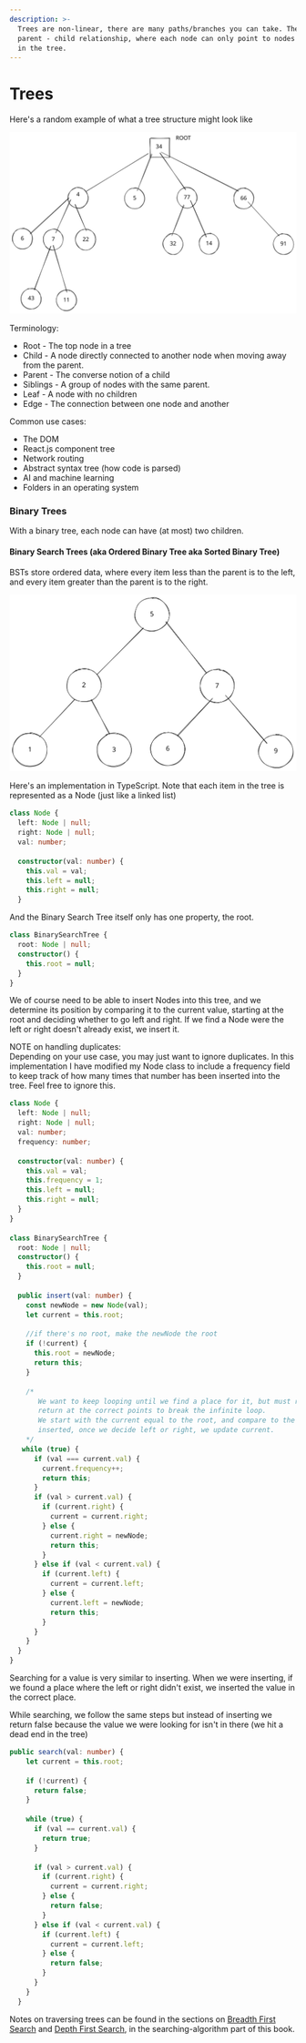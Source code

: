 ```yaml
---
description: >-
  Trees are non-linear, there are many paths/branches you can take. There is a
  parent - child relationship, where each node can only point to nodes below it
  in the tree.
---
```


# Trees

Here's a random example of what a tree structure might look like

<img src="../.gitbook/assets/file.drawing (3) (1).svg" alt="" class="gitbook-drawing">

Terminology:

* Root - The top node in a tree
* Child - A node directly connected to another node when moving away from the parent.
* Parent - The converse notion of a child
* Siblings - A group of nodes with the same parent.
* Leaf - A node with no children
* Edge - The connection between one node and another

Common use cases:

* The DOM
* React.js component tree
* Network routing
* Abstract syntax tree (how code is parsed)
* AI and machine learning
* Folders in an operating system

### Binary Trees

With a binary tree, each node can have (at most) two children.

#### Binary Search Trees (aka Ordered Binary Tree aka Sorted Binary Tree)

BSTs store ordered data, where every item less than the parent is to the left, and every item greater than the parent is to the right.

<img src="../.gitbook/assets/file.drawing (1).svg" alt="" class="gitbook-drawing">

Here's an implementation in TypeScript. Note that each item in the tree is represented as a Node (just like a linked list)

```typescript
class Node {
  left: Node | null;
  right: Node | null;
  val: number;

  constructor(val: number) {
    this.val = val;
    this.left = null;
    this.right = null;
  }

```

And the Binary Search Tree itself only has one property, the root.

```typescript
class BinarySearchTree {
  root: Node | null;
  constructor() {
    this.root = null;
  }
}
```

We of course need to be able to insert Nodes into this tree, and we determine its position by comparing it to the current value, starting at the root and deciding whether to go left and right. If we find a Node were the left or right doesn't already exist, we insert it.

NOTE on handling duplicates:\
Depending on your use case, you may just want to ignore duplicates. In this implementation I have modified my Node class to include a frequency field to keep track of how many times that number has been inserted into the tree. Feel free to ignore this.

```typescript
class Node {
  left: Node | null;
  right: Node | null;
  val: number;
  frequency: number;

  constructor(val: number) {
    this.val = val;
    this.frequency = 1;
    this.left = null;
    this.right = null;
  }
}

class BinarySearchTree {
  root: Node | null;
  constructor() {
    this.root = null;
  }

  public insert(val: number) {
    const newNode = new Node(val);
    let current = this.root;
    
    //if there's no root, make the newNode the root
    if (!current) {
      this.root = newNode;
      return this;
    }

    /* 
       We want to keep looping until we find a place for it, but must remember to
       return at the correct points to break the infinite loop.
       We start with the current equal to the root, and compare to the value being
       inserted, once we decide left or right, we update current.
    */
   while (true) {
      if (val === current.val) {
        current.frequency++;
        return this;
      }
      if (val > current.val) {
        if (current.right) {
          current = current.right;
        } else {
          current.right = newNode;
          return this;
        }
      } else if (val < current.val) {
        if (current.left) {
          current = current.left;
        } else {
          current.left = newNode;
          return this;
        }
      }
    }
  }
}
```

Searching for a value is very similar to inserting. When we were inserting, if we found a place where the left or right didn't exist, we inserted the value in the correct place.&#x20;

While searching, we follow the same steps but instead of inserting we return false because the value we were looking for isn't in there (we hit a dead end in the tree)

```typescript
public search(val: number) {
    let current = this.root;

    if (!current) {
      return false;
    }

    while (true) {
      if (val == current.val) {
        return true;
      }

      if (val > current.val) {
        if (current.right) {
          current = current.right;
        } else {
          return false;
        }
      } else if (val < current.val) {
        if (current.left) {
          current = current.left;
        } else {
          return false;
        }
      }
    }
  }
```

Notes on traversing trees can be found in the sections on [Breadth First Search](../searching-algorithms/breadth-first-search.md) and [Depth First Search](../searching-algorithms/depth-first-search.md), in the searching-algorithm part of this book.
